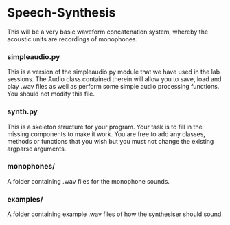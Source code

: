 # Speech-Synthesis

This will be a very basic waveform concatenation system, whereby the acoustic units are recordings of monophones. 

### simpleaudio.py

This is a version of the simpleaudio.py module that we have used in the lab sessions. The Audio class contained therein will allow you to save, load and play .wav files as well as perform some simple audio processing functions. You should not modify this file.

### synth.py

This is a skeleton structure for your program. Your task is to fill in the missing components to make it work. You are free to add any classes, methods or functions that you wish but you must not change the existing argparse arguments.

### monophones/

A folder containing .wav files for the monophone sounds. 

### examples/

A folder containing example .wav files of how the synthesiser should sound. 



